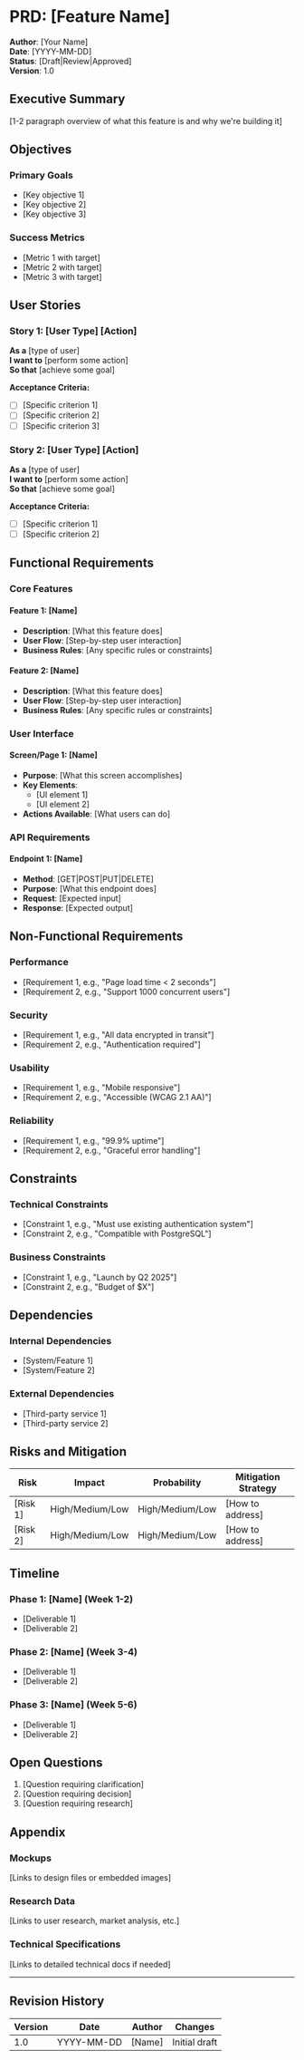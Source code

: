 # PRD: [Feature Name]

**Author**: [Your Name]  
**Date**: [YYYY-MM-DD]  
**Status**: [Draft|Review|Approved]  
**Version**: 1.0

## Executive Summary

[1-2 paragraph overview of what this feature is and why we're building it]

## Objectives

### Primary Goals
- [Key objective 1]
- [Key objective 2]
- [Key objective 3]

### Success Metrics
- [Metric 1 with target]
- [Metric 2 with target]
- [Metric 3 with target]

## User Stories

### Story 1: [User Type] [Action]
**As a** [type of user]  
**I want to** [perform some action]  
**So that** [achieve some goal]

**Acceptance Criteria:**
- [ ] [Specific criterion 1]
- [ ] [Specific criterion 2]
- [ ] [Specific criterion 3]

### Story 2: [User Type] [Action]
**As a** [type of user]  
**I want to** [perform some action]  
**So that** [achieve some goal]

**Acceptance Criteria:**
- [ ] [Specific criterion 1]
- [ ] [Specific criterion 2]

## Functional Requirements

### Core Features

#### Feature 1: [Name]
- **Description**: [What this feature does]
- **User Flow**: [Step-by-step user interaction]
- **Business Rules**: [Any specific rules or constraints]

#### Feature 2: [Name]
- **Description**: [What this feature does]
- **User Flow**: [Step-by-step user interaction]
- **Business Rules**: [Any specific rules or constraints]

### User Interface

#### Screen/Page 1: [Name]
- **Purpose**: [What this screen accomplishes]
- **Key Elements**: 
  - [UI element 1]
  - [UI element 2]
- **Actions Available**: [What users can do]

### API Requirements

#### Endpoint 1: [Name]
- **Method**: [GET|POST|PUT|DELETE]
- **Purpose**: [What this endpoint does]
- **Request**: [Expected input]
- **Response**: [Expected output]

## Non-Functional Requirements

### Performance
- [Requirement 1, e.g., "Page load time < 2 seconds"]
- [Requirement 2, e.g., "Support 1000 concurrent users"]

### Security
- [Requirement 1, e.g., "All data encrypted in transit"]
- [Requirement 2, e.g., "Authentication required"]

### Usability
- [Requirement 1, e.g., "Mobile responsive"]
- [Requirement 2, e.g., "Accessible (WCAG 2.1 AA)"]

### Reliability
- [Requirement 1, e.g., "99.9% uptime"]
- [Requirement 2, e.g., "Graceful error handling"]

## Constraints

### Technical Constraints
- [Constraint 1, e.g., "Must use existing authentication system"]
- [Constraint 2, e.g., "Compatible with PostgreSQL"]

### Business Constraints
- [Constraint 1, e.g., "Launch by Q2 2025"]
- [Constraint 2, e.g., "Budget of $X"]

## Dependencies

### Internal Dependencies
- [System/Feature 1]
- [System/Feature 2]

### External Dependencies
- [Third-party service 1]
- [Third-party service 2]

## Risks and Mitigation

| Risk | Impact | Probability | Mitigation Strategy |
|------|---------|-------------|-------------------|
| [Risk 1] | High/Medium/Low | High/Medium/Low | [How to address] |
| [Risk 2] | High/Medium/Low | High/Medium/Low | [How to address] |

## Timeline

### Phase 1: [Name] (Week 1-2)
- [Deliverable 1]
- [Deliverable 2]

### Phase 2: [Name] (Week 3-4)
- [Deliverable 1]
- [Deliverable 2]

### Phase 3: [Name] (Week 5-6)
- [Deliverable 1]
- [Deliverable 2]

## Open Questions

1. [Question requiring clarification]
2. [Question requiring decision]
3. [Question requiring research]

## Appendix

### Mockups
[Links to design files or embedded images]

### Research Data
[Links to user research, market analysis, etc.]

### Technical Specifications
[Links to detailed technical docs if needed]

---

## Revision History

| Version | Date | Author | Changes |
|---------|------|--------|---------|
| 1.0 | YYYY-MM-DD | [Name] | Initial draft |